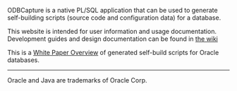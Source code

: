 
ODBCapture is a native PL/SQL application that can be used to generate self-building scripts (source code and configuration data) for a database.

This website is intended for user information and usage documentation.  Development guides and design documentation can be found in [the wiki](https://github.com/DDieterich/ODBCapture/wiki)

This is a [White Paper Overview](Generated-Self-Build.md) of generated self-build scripts for Oracle databases.

---
Oracle and Java are trademarks of Oracle Corp.